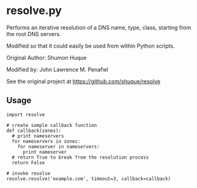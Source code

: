 # resolve.py

Performs an iterative resolution of a DNS name, type, class, starting from the root DNS servers.

Modified so that it could easily be used from within Python scripts.

Original Author: Shumon Huque

Modified by: John Lawrence M. Penafiel

See the original project at https://github.com/shuque/resolve

## Usage
```
import resolve

# create sample callback function
def callback(zones):
  # print nameservers
  for nameservers in zones:
    for nameserver in nameservers:
      print nameserver
  # return True to break from the resolution process
  return False

# invoke resolve
resolve.resolve('example.com', timeout=3, callback=callback)
```
